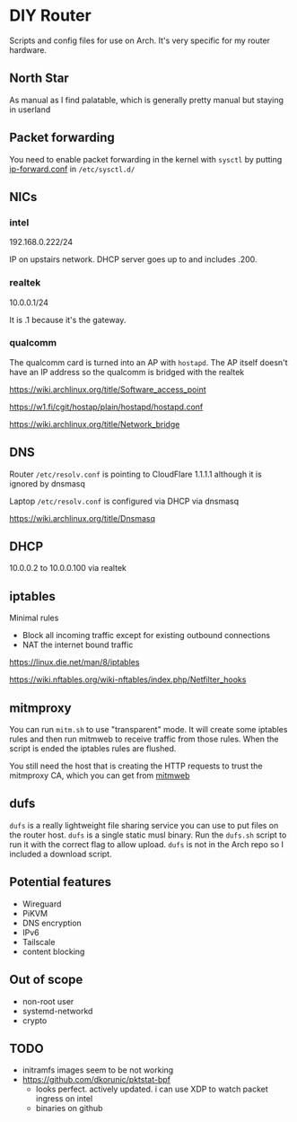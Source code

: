 # DIY Router

Scripts and config files for use on Arch. It's very specific for my router hardware.

## North Star
As manual as I find palatable, which is generally pretty manual but staying in userland


## Packet forwarding
You need to enable packet forwarding in the kernel with `sysctl` by putting [ip-forward.conf](ip-forward.conf) in `/etc/sysctl.d/`

## NICs

### intel
192.168.0.222/24

IP on upstairs network. DHCP server goes up to and includes .200.

### realtek
10.0.0.1/24

It is .1 because it's the gateway.

### qualcomm
The qualcomm card is turned into an AP with `hostapd`. The AP itself doesn't have an IP address so the qualcomm is bridged with the realtek

https://wiki.archlinux.org/title/Software_access_point

https://w1.fi/cgit/hostap/plain/hostapd/hostapd.conf

https://wiki.archlinux.org/title/Network_bridge


## DNS
Router `/etc/resolv.conf` is pointing to CloudFlare 1.1.1.1 although it is ignored by dnsmasq

Laptop `/etc/resolv.conf` is configured via DHCP via dnsmasq

https://wiki.archlinux.org/title/Dnsmasq

## DHCP

10.0.0.2 to 10.0.0.100 via realtek


## iptables

Minimal rules
* Block all incoming traffic except for existing outbound connections
* NAT the internet bound traffic

https://linux.die.net/man/8/iptables

https://wiki.nftables.org/wiki-nftables/index.php/Netfilter_hooks


## mitmproxy

You can run `mitm.sh` to use "transparent" mode. It will create some iptables rules and then run mitmweb to receive traffic from those rules. When the script is ended the iptables rules are flushed.

You still need the host that is creating the HTTP requests to trust the mitmproxy CA, which you can get from [mitmweb](http://10.0.0.1:8081/?token=mitm)


## dufs

`dufs` is a really lightweight file sharing service you can use to put files on the router host. `dufs` is a single static musl binary. Run the `dufs.sh` script to run it with the correct flag to allow upload. `dufs` is not in the Arch repo so I included a download script.


## Potential features
* Wireguard
* PiKVM
* DNS encryption
* IPv6
* Tailscale
* content blocking

## Out of scope
* non-root user
* systemd-networkd
* crypto

## TODO
* initramfs images seem to be not working
* https://github.com/dkorunic/pktstat-bpf
	* looks perfect. actively updated. i can use XDP to watch packet ingress on intel
	* binaries on github